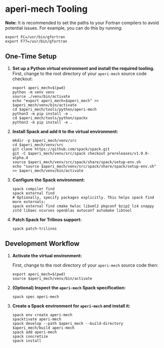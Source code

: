 # aperi-mech Tooling

**Note:** It is recommended to set the paths to your Fortran compilers to avoid potential issues. For example, you can do this by running:

```shell
export FC=/usr/bin/gfortran
export F77=/usr/bin/gfortran
```

## One-Time Setup

1. **Set up a Python virtual environment and install the required tooling.**
   First, change to the root directory of your `aperi-mech` source code checkout:

   ```shell
   export aperi_mech=$(pwd)
   python -m venv venv
   source ./venv/bin/activate
   echo "export aperi_mech=$aperi_mech" >> $aperi_mech/venv/bin/activate
   cd $aperi_mech/tools/python/aperi-mech
   python3 -m pip install -e .
   cd $aperi_mech/tools/python/spackx
   python3 -m pip install -e .
   ```

2. **Install Spack and add it to the virtual environment:**

   ```shell
   mkdir -p $aperi_mech/venv/src
   cd $aperi_mech/venv/src
   git clone https://github.com/spack/spack.git
   git -C $aperi_mech/venv/src/spack checkout prereleases/v1.0.0-alpha.4
   source $aperi_mech/venv/src/spack/share/spack/setup-env.sh
   echo "source $aperi_mech/venv/src/spack/share/spack/setup-env.sh" >> $aperi_mech/venv/bin/activate
   ```

3. **Configure the Spack environment:**

   ```shell
   spack compiler find
   spack external find
   # Optionally, specify packages explicitly. This helps spack find more externals:
   spack external find cmake hwloc libxml2 pkgconf bzip2 lz4 snappy zstd libaec ncurses openblas autoconf automake libtool
   ```

4. **Patch Spack for Trilinos support:**

   ```shell
   spack patch-trilinos
   ```

## Development Workflow

1. **Activate the virtual environment:**

   First, change to the root directory of your `aperi-mech` source code then:

   ```shell
   export aperi_mech=$(pwd)
   source $aperi_mech/venv/bin/activate
   ```

2. **(Optional) Inspect the `aperi-mech` Spack specification:**

   ```shell
   spack spec aperi-mech
   ```

3. **Create a Spack environment for `aperi-mech` and install it:**

   ```shell
   spack env create aperi-mech
   spacktivate aperi-mech
   spack develop --path $aperi_mech --build-directory $aperi_mech/build aperi-mech
   spack add aperi-mech
   spack concretize
   spack install
   ```
